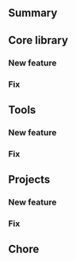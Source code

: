 ## Summary

## Core library
### New feature

### Fix

## Tools
### New feature

### Fix

## Projects
### New feature

### Fix

## Chore
